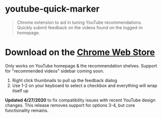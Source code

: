 # youtube-quick-marker
> Chrome extension to aid in tuning YouTube recommendations.<br>
> Quickly submit feedback on the videos found on the logged-in homepage.

# Download on the [Chrome Web Store](https://chrome.google.com/webstore/detail/youtube-quick-marker/bncnhnnpapgigkfdohnjlnlijfgbjijf)

Only works on YouTube homepage & the recommendation shelves. Support for "recommended videos" sidebar coming soon.

1. Right click thumbnails to pull up the feedback dialog
2. Use 1-2 on your keyboard to select a checkbox and everything will wrap itself up

**Updated 4/27/2020** to fix compatibility issues with recent YouTube design changes. This release removes support for options 3-4, but core functionality remains.